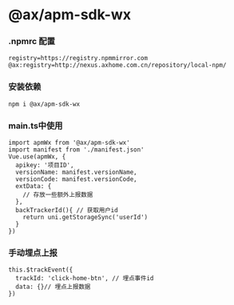 # @ax/apm-sdk-wx



### .npmrc 配置
```
registry=https://registry.npmmirror.com
@ax:registry=http://nexus.axhome.com.cn/repository/local-npm/
```

### 安装依赖

```
npm i @ax/apm-sdk-wx
```
### main.ts中使用
```
import apmWx from '@ax/apm-sdk-wx'
import manifest from './manifest.json'
Vue.use(apmWx, {
  apikey: '项目ID',
  versionName: manifest.versionName,
  versionCode: manifest.versionCode,
  extData: {
    // 存放一些额外上报数据
  },
  backTrackerId(){ // 获取用户id
    return uni.getStorageSync('userId')
  }
})
```
### 手动埋点上报
```
this.$trackEvent({
  trackId: 'click-home-btn', // 埋点事件id
  data: {}// 埋点上报数据
})
```